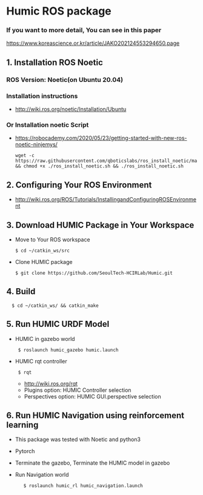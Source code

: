 # Humic ROS package
### If you want to more detail, You can see in this paper
https://www.koreascience.or.kr/article/JAKO202124553294650.page
## 1. Installation ROS Noetic

### ROS Version: Noetic(on Ubuntu 20.04)

### Installation instructions

* http://wiki.ros.org/noetic/Installation/Ubuntu

### Or Installation noetic Script
     
* https://robocademy.com/2020/05/23/getting-started-with-new-ros-noetic-ninjemys/
         
      wget -c https://raw.githubusercontent.com/qboticslabs/ros_install_noetic/master/ros_install_noetic.sh && chmod +x ./ros_install_noetic.sh && ./ros_install_noetic.sh 

## 2. Configuring Your ROS Environment

* http://wiki.ros.org/ROS/Tutorials/InstallingandConfiguringROSEnvironment

## 3. Download HUMIC Package in Your Workspace

* Move to Your ROS workspace
    
      $ cd ~/catkin_ws/src
    
* Clone HUMIC package
   
      $ git clone https://github.com/SeoulTech-HCIRLab/Humic.git

## 4. Build

      $ cd ~/catkin_ws/ && catkin_make

## 5. Run HUMIC URDF Model

* HUMIC in gazebo world

       $ roslaunch humic_gazebo humic.launch

* HUMIC rqt controller

       $ rqt
      
     * http://wiki.ros.org/rqt
     * Plugins option: HUMIC Controller selection
     * Perspectives option: HUMIC GUI.perspective selection
       
## 6. Run HUMIC Navigation using reinforcement learning
   * This package was tested with Noetic and python3
   * Pytorch

   * Terminate the gazebo, Terminate the HUMIC model in gazebo
   
   * Run Navigation world
   
            $ roslaunch humic_rl humic_navigation.launch
